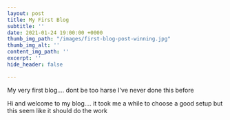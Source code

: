 ```yaml
---
layout: post
title: My First Blog
subtitle: ''
date: 2021-01-24 19:00:00 +0000
thumb_img_path: "/images/first-blog-post-winning.jpg"
thumb_img_alt: ''
content_img_path: ''
excerpt: ''
hide_header: false

---
```

My very first blog.... dont be too harse I've never done this before

Hi and welcome to my blog.... it took me a while to choose a good setup but this seem like it should do the work